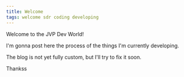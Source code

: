 ```yaml
---
title: Welcome
tags: welcome sdr coding developing
---
```


Welcome to the JVP Dev World!

I'm gonna post here the process of the things I'm currently developing.

The blog is not yet fully custom, but I'll try to fix it soon.

Thankss
